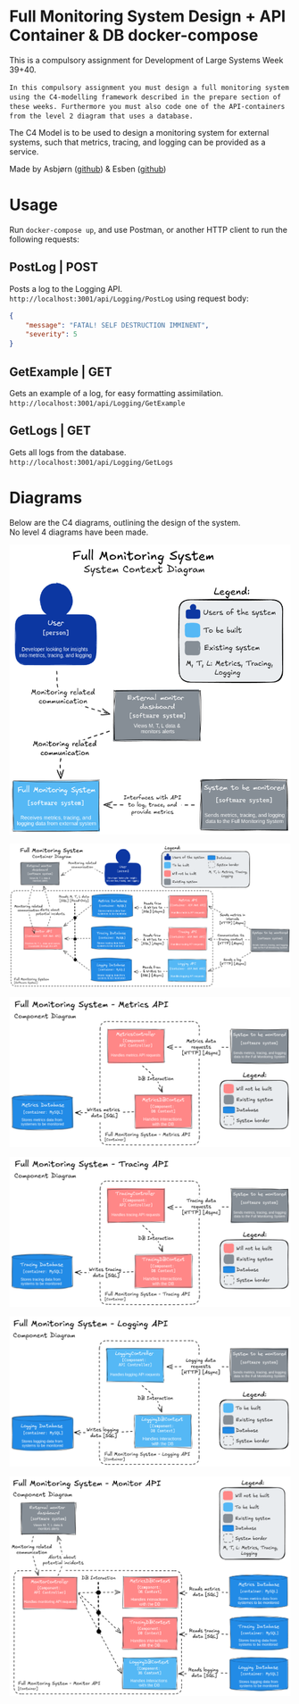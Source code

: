 # Full Monitoring System Design + API Container & DB docker-compose
This is a compulsory assignment for Development of Large Systems Week 39+40.  

`In this compulsory assignment you must design a full monitoring system using the C4-modelling framework described in the prepare section of these weeks.
Furthermore you must also code one of the API-containers from the level 2 diagram that uses a database.`

The C4 Model is to be used to design a monitoring system for external systems, such that metrics, tracing, and logging can be provided as a service.

Made by Asbjørn ([github](https://github.com/AsbjrnJacobsen)) & Esben ([github](https://github.com/eldahl))

# Usage
Run `docker-compose up`, and use Postman, or another HTTP client to run the following requests:  

## PostLog | POST
Posts a log to the Logging API.  
`http://localhost:3001/api/Logging/PostLog` using request body:
```json
{
    "message": "FATAL! SELF DESTRUCTION IMMINENT",
    "severity": 5
}
```

## GetExample | GET
Gets an example of a log, for easy formatting assimilation.  
`http://localhost:3001/api/Logging/GetExample`  

## GetLogs | GET
Gets all logs from the database.  
`http://localhost:3001/api/Logging/GetLogs`  

# Diagrams
Below are the C4 diagrams, outlining the design of the system.  
No level 4 diagrams have been made.

<p align="center">
  <img src="img/1.png" alt="Level 1 - System Context Diagram"/>
</p>
<p align="center">
  <img src="img/2.png" alt="Level 2 - Container Diagram"/>
</p>
<p align="center">
  <img src="img/3-1.png" alt="Level 3 - Component Diagram"/>
</p>
<p align="center">
  <img src="img/3-2.png" alt="Level 3 - Component Diagram"/>
</p>
<p align="center">
  <img src="img/3-3.png" alt="Level 3 - Component Diagram"/>
</p>
<p align="center">
  <img src="img/3-4.png" alt="Level 3 - Component Diagram"/>
</p>
